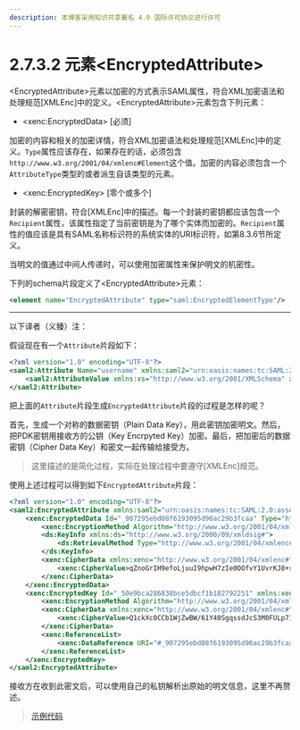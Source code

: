 ```yaml
---
description: 本博客采用知识共享署名 4.0 国际许可协议进行许可
---
```


# 2.7.3.2 元素\<EncryptedAttribute\>

\<EncryptedAttribute\>元素以加密的方式表示SAML属性，符合XML加密语法和处理规范[XMLEnc]中的定义。\<EncryptedAttribute\>元素包含下列元素：

+ \<xenc:EncryptedData\> [必须]

加密的内容和相关的加密详情，符合XML加密语法和处理规范[XMLEnc]中的定义。```Type```属性应该存在，如果存在的话，必须包含```http://www.w3.org/2001/04/xmlenc#Element```这个值。加密的内容必须包含一个```AttributeType```类型的或者派生自该类型的元素。

+ \<xenc:EncryptedKey\> [零个或多个]

封装的解密密钥，符合[XMLEnc]中的描述。每一个封装的密钥都应该包含一个```Recipient```属性，该属性指定了当前密钥是为了哪个实体而加密的。```Recipient```属性的值应该是具有SAML名称标识符的系统实体的URI标识符，如第8.3.6节所定义。

当明文的值通过中间人传递时，可以使用加密属性来保护明文的机密性。

下列的schema片段定义了\<EncryptedAttribute\>元素：

```xml
<element name="EncryptedAttribute" type="saml:EncryptedElementType"/>
```

-----------------------------
以下译者（义臻）注：

假设现在有一个```Attribute```片段如下：

```xml
<?xml version="1.0" encoding="UTF-8"?>
<saml2:Attribute Name="username" xmlns:saml2="urn:oasis:names:tc:SAML:2.0:assertion">
	<saml2:AttributeValue xmlns:xs="http://www.w3.org/2001/XMLSchema" xmlns:xsi="http://www.w3.org/2001/XMLSchema-instance" xsi:type="xs:string">yizhen</saml2:AttributeValue>
</saml2:Attribute>
```
把上面的```Attribute```片段生成```EncryptedAttribute```片段的过程是怎样的呢？

首先，生成一个对称的数据密钥（Plain Data Key），用此密钥加密明文。然后，把PDK密钥用接收方的公钥（Key Encrpyted Key）加密。最后，把加密后的数据密钥（Cipher Data Key）和密文一起传输给接受方。

> 这里描述的是简化过程，实际在处理过程中要遵守[XMLEnc]规范。

使用上述过程可以得到如下```EncryptedAttribute```片段：

```xml
<?xml version="1.0" encoding="UTF-8"?>
<saml2:EncryptedAttribute xmlns:saml2="urn:oasis:names:tc:SAML:2.0:assertion">
	<xenc:EncryptedData Id="_907295ebd08f6193095d96ac29b3fcaa" Type="http://www.w3.org/2001/04/xmlenc#Element" xmlns:xenc="http://www.w3.org/2001/04/xmlenc#">
		<xenc:EncryptionMethod Algorithm="http://www.w3.org/2001/04/xmlenc#aes256-cbc" xmlns:xenc="http://www.w3.org/2001/04/xmlenc#"/>
		<ds:KeyInfo xmlns:ds="http://www.w3.org/2000/09/xmldsig#">
			<ds:RetrievalMethod Type="http://www.w3.org/2001/04/xmlenc#EncryptedKey" URI="#_50e9bca286838bce5dbcf1b182792251"/>
		</ds:KeyInfo>
		<xenc:CipherData xmlns:xenc="http://www.w3.org/2001/04/xmlenc#">
			<xenc:CipherValue>qZnoGrIH9efoLjuuI9hpwH7zIe0OOfvY1UvrKJ8+rBZYLoWCFmTg22kvXvtcR1C7CxA2II9U72aMsU3hyJngN232Psn6tRK4GyUBn8FKHM043yOxv5vLGOQzoG10Al0A5W9opeGbhU6lbO7Du6mPFn/DI59uaxSFKHbgqnvFEq/it1LIR8TmXUUFTYnUbpUfTGCqBFmmAmkhUGp3paC3sO8rH3n22oaMxLGdt51tEtOx/GXwA7nqIBebmNbEAkKpT7PHZGyY0u2UyXFTIqbk2pHtwUP5vhiWSrbsgXquEzpIDmPk6SJUiKNnZF2gizOeDOCKCcSQqMDpCurkSUzNPGJ2c4YaXuWBkiLfmMJLUmPD3pKZXVo/Xtmy/E8nuK/CI5QX9UccQcye+QGrGt5e6w==</xenc:CipherValue>
		</xenc:CipherData>
	</xenc:EncryptedData>
	<xenc:EncryptedKey Id="_50e9bca286838bce5dbcf1b182792251" xmlns:xenc="http://www.w3.org/2001/04/xmlenc#">
		<xenc:EncryptionMethod Algorithm="http://www.w3.org/2001/04/xmlenc#rsa-1_5" xmlns:xenc="http://www.w3.org/2001/04/xmlenc#"/>
		<xenc:CipherData xmlns:xenc="http://www.w3.org/2001/04/xmlenc#">
			<xenc:CipherValue>Q1ckXc0CCb1WjZwBW/61Y40SgqssdJcS3M0FULp71DVhM3c3yGBLw/cYpwcF5cSSzx4blNU8JroHP6MVjqWYBiQWZaYWG5QHsNeN8HJ6O8OzrYxAN7xc+MGuHdyTdrWTEzbwRwde63ZlNyja2mYHKAUsHTqj5eu3ZqKDS9x2EG4=</xenc:CipherValue>
		</xenc:CipherData>
		<xenc:ReferenceList>
			<xenc:DataReference URI="#_907295ebd08f6193095d96ac29b3fcaa"/>
		</xenc:ReferenceList>
	</xenc:EncryptedKey>
</saml2:EncryptedAttribute>
```

接收方在收到此密文后，可以使用自己的私钥解析出原始的明文信息，这里不再赘述。

> [示例代码](https://github.com/EasonXeu/saml-core-2.0-os-samples/blob/main/src/main/java/org/example/Section2_7_3_2.java)





